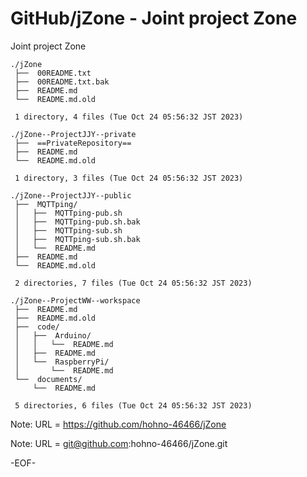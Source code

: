 # GitHub/jZone - Joint project Zone

Joint project Zone

    ./jZone
     ├──  00README.txt
     ├──  00README.txt.bak
     ├──  README.md
     └──  README.md.old
     
     1 directory, 4 files (Tue Oct 24 05:56:32 JST 2023)

    ./jZone--ProjectJJY--private
     ├──  ==PrivateRepository==
     ├──  README.md
     └──  README.md.old
     
     1 directory, 3 files (Tue Oct 24 05:56:32 JST 2023)

    ./jZone--ProjectJJY--public
     ├──  MQTTping/
     │   ├──  MQTTping-pub.sh
     │   ├──  MQTTping-pub.sh.bak
     │   ├──  MQTTping-sub.sh
     │   ├──  MQTTping-sub.sh.bak
     │   └──  README.md
     ├──  README.md
     └──  README.md.old
     
     2 directories, 7 files (Tue Oct 24 05:56:32 JST 2023)

    ./jZone--ProjectWW--workspace
     ├──  README.md
     ├──  README.md.old
     ├──  code/
     │   ├──  Arduino/
     │   │   └──  README.md
     │   ├──  README.md
     │   └──  RaspberryPi/
     │       └──  README.md
     └──  documents/
         └──  README.md
     
     5 directories, 6 files (Tue Oct 24 05:56:32 JST 2023)


Note: URL = https://github.com/hohno-46466/jZone

Note: URL = git@github.com:hohno-46466/jZone.git

-EOF-
